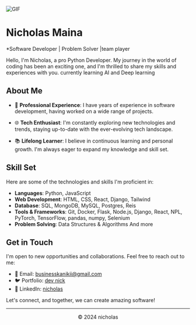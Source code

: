 ![GIF](https://user-images.githubusercontent.com/74038190/241765440-80728820-e06b-4f96-9c9e-9df46f0cc0a5.gif)
<!-- Replace the following placeholders with your personal information -->
# Nicholas Maina
*Software Developer | Problem Solver |team player

Hello, I'm Nicholas, a pro Python Developer. My journey in the world of coding has been an exciting one, and I'm thrilled to share my skills and experiences with you.
currently learning AI and Deep learning

## About Me

- 💼 **Professional Experience**: I have  years of experience in software development, having worked on a wide range of projects.

- 🌐 **Tech Enthusiast**: I'm constantly exploring new technologies and trends, staying up-to-date with the ever-evolving tech landscape.

- 📚 **Lifelong Learner**: I believe in continuous learning and personal growth. I'm always eager to expand my knowledge and skill set.

## Skill Set

Here are some of the technologies and skills I'm proficient in:

- **Languages**: Python, JavaScript
- **Web Development**: HTML, CSS, React, Django, Tailwind
- **Database**: SQL, MongoDB, MySQL, Postgres, Reis
- **Tools & Frameworks**: Git, Docker, Flask, Node.js, Django, React, NPL, PyTorch, TensorFlow, pandas, numpy, Selenium
- **Problem Solving**: Data Structures & Algorithms And more


## Get in Touch

I'm open to new opportunities and collaborations. Feel free to reach out to me:

- 📧 Email: businesskanikii@gmail.com
- 🐦 Portfolio: [dev nick](https://dev-nicholas-maina.netlify.app/)
- 💼 LinkedIn: [nicholas](https://www.linkedin.com/in/johndoe)

Let's connect, and together, we can create amazing software!

---

<p align="center">
  &copy; 2024 nicholas
</p>

